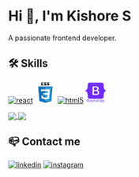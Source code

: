 


<h1>Hi 👋, I'm  Kishore S</h1>

<p>A passionate frontend developer.</p>

<h2>🛠 Skills</h2>
<p>

<a target="_blank" href="https://reactjs.org/" target="_blank" style="display: inline-block;">
<img src="https://raw.githubusercontent.com/danielcranney/readme-generator/main/public/icons/skills/react-colored.svg" alt="react" width="42" height="42" />
</a>


<a target="_blank" href="https://www.w3schools.com/css/" target="_blank" style="display: inline-block;">
<img src="https://raw.githubusercontent.com/devicons/devicon/master/icons/css3/css3-original-wordmark.svg" alt="css3" width="42" height="42" />
</a>


<a target="_blank" href="https://www.w3.org/html/" target="_blank" style="display: inline-block;">
<img src="https://raw.githubusercontent.com/danielcranney/readme-generator/main/public/icons/skills/html5-colored.svg" alt="html5" width="42" height="42" />
</a>


<a target="_blank" href="https://getbootstrap.com" target="_blank" style="display: inline-block;">
<img src="https://raw.githubusercontent.com/devicons/devicon/master/icons/bootstrap/bootstrap-plain-wordmark.svg" alt="bootstrap" width="42" height="42" />
</a>

</p>

<a href="https://github.com/kishore720721110015" target="_blank">
<img height="200" align="center" src="https://github-readme-stats-one-mu-82.vercel.app/api/top-langs/?username=kishore720721110015&layout=compact&langs_count=8&bg_color=ffffff#gh-light-mode-only" />
</a>

<a href="https://github.com/kishore720721110015" target="_blank">
<img height="200" align="center" src="https://github-readme-stats.vercel.app/api?username=kishore720721110015&count_private=true&theme=radical" />
</a>

<h2>📪 Contact me</h2>
<p>
<a target="_blank" href="https://www.linkedin.com/in/kishore-s-55bb2b249?utm_source=share&utm_campaign=share_via&utm_content=profile&utm_medium=android_app" target="_blank" style="display: inline-block;">
<img src="https://img.shields.io/badge/linkedin-logo?style=for-the-badge&logo=linkedin&logoColor=white&color=%230a77b6" alt="linkedin" />
</a>

<a target="_blank" href="https://www.instagram.com/kishore1103_?igsh=MWd1Mmw5djNmYWJrMg==" target="_blank" style="display: inline-block;">
<img src="https://img.shields.io/badge/instagram-logo?style=for-the-badge&logo=instagram&logoColor=white&color=%23F35369" alt="instagram" />
</a>

</p>

